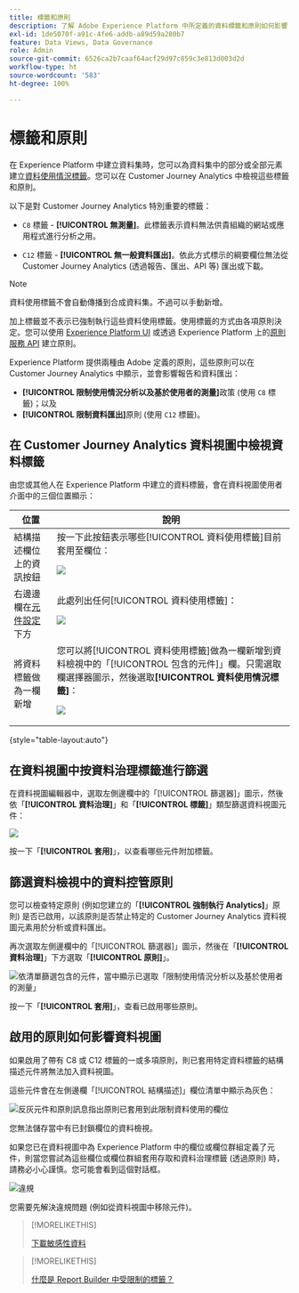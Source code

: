 ```yaml
---
title: 標籤和原則
description: 了解 Adobe Experience Platform 中所定義的資料標籤和原則如何影響 Customer Journey Analytics 中的資料檢視和報告。
exl-id: 1de5070f-a91c-4fe6-addb-a89d59a280b7
feature: Data Views, Data Governance
role: Admin
source-git-commit: 6526ca2b7caaf64acf29d97c859c3e813d003d2d
workflow-type: ht
source-wordcount: '583'
ht-degree: 100%

---
```


# 標籤和原則

在 Experience Platform 中建立資料集時，您可以為資料集中的部分或全部元素建立[資料使用情況標籤](https://experienceleague.adobe.com/zh-hant/docs/experience-platform/data-governance/labels/reference)。您可以在 Customer Journey Analytics 中檢視這些標籤和原則。

以下是對 Customer Journey Analytics 特別重要的標籤：

* `C8` 標籤 - **[!UICONTROL 無測量]**。此標籤表示資料無法供貴組織的網站或應用程式進行分析之用。

* `C12` 標籤 - **[!UICONTROL 無一般資料匯出]**。依此方式標示的綱要欄位無法從 Customer Journey Analytics (透過報告、匯出、API 等) 匯出或下載。

>[!NOTE]
>
>資料使用標籤不會自動傳播到合成資料集。不過可以手動新增。

加上標籤並不表示已強制執行這些資料使用標籤。使用標籤的方式由各項原則決定。您可以使用 [Experience Platform UI](https://experienceleague.adobe.com/zh-hant/docs/experience-platform/data-governance/policies/user-guide) 或透過 Experience Platform 上的[原則服務 API](https://experienceleague.adobe.com/zh-hant/docs/experience-platform/data-governance/api/overview) 建立原則。

Experience Platform 提供兩種由 Adobe 定義的原則，這些原則可以在 Customer Journey Analytics 中顯示，並會影響報告和資料匯出：

* **[!UICONTROL 限制使用情況分析以及基於使用者的測量]**&#x200B;政策 (使用 `C8` 標籤)；以及
* **[!UICONTROL 限制資料匯出]**&#x200B;原則 (使用 `C12` 標籤)。

## 在 Customer Journey Analytics 資料視圖中檢視資料標籤

由您或其他人在 Experience Platform 中建立的資料標籤，會在資料視圖使用者介面中的三個位置顯示：

| 位置 | 說明 |
| --- | --- |
| 結構描述欄位上的資訊按鈕 | 按一下此按鈕表示哪些[!UICONTROL 資料使用標籤]目前套用至欄位：<p>![](assets/data-label-left.png) |
| 右邊邊欄在[元件設定](/help/data-views/component-settings/overview.md)下方 | 此處列出任何[!UICONTROL 資料使用標籤]：<p>![](assets/data-label-right.png) |
| 將資料標籤做為一欄新增 | 您可以將[!UICONTROL 資料使用標籤]做為一欄新增到資料檢視中的「[!UICONTROL 包含的元件]」欄。只需選取欄選擇器圖示，然後選取&#x200B;**[!UICONTROL 資料使用情況標籤]**：<p>![](assets/data-label-column.png) |

{style="table-layout:auto"}

## 在資料視圖中按資料治理標籤進行篩選

在資料視圖編輯器中，選取左側邊欄中的「[!UICONTROL 篩選器]」圖示，然後依「**[!UICONTROL 資料治理]**」和「**[!UICONTROL 標籤]**」類型篩選資料視圖元件：

![](assets/filter-labels.png)

按一下「**[!UICONTROL 套用]**」，以查看哪些元件附加標籤。

## 篩選資料檢視中的資料控管原則

您可以檢查特定原則 (例如您建立的「**[!UICONTROL 強制執行 Analytics]**」原則) 是否已啟用，以該原則是否禁止特定的 Customer Journey Analytics 資料視圖元素用於分析或資料匯出。

再次選取左側邊欄中的「[!UICONTROL 篩選器]」圖示，然後在「**[!UICONTROL 資料治理]**」下方選取「**[!UICONTROL 原則]**」。

![依清單篩選包含的元件，當中顯示已選取「限制使用情況分析以及基於使用者的測量」](assets/filter-policies.png)

按一下「**[!UICONTROL 套用]**」，查看已啟用哪些原則。

## 啟用的原則如何影響資料視圖

如果啟用了帶有 C8 或 C12 標籤的一或多項原則，則已套用特定資料標籤的結構描述元件將無法加入資料視圖。

這些元件會在左側邊欄「[!UICONTROL 結構描述]」欄位清單中顯示為灰色：

![反灰元件和原則訊息指出原則已套用到此限制資料使用的欄位](assets/component-greyed.png)

您無法儲存當中有已封鎖欄位的資料檢視。

如果您已在資料視圖中為 Experience Platform 中的欄位或欄位群組定義了元件，則當您嘗試為這些欄位或欄位群組套用存取和資料治理標籤 (透過原則) 時，請務必小心謹慎。您可能會看到這個對話框。

![違規](assets/violation.png)

您需要先解決違規問題 (例如從資料視圖中移除元件)。


>[!MORELIKETHIS]
>
>[下載敏感性資料](/help/analysis-workspace/export/download-send.md)

>[!MORELIKETHIS]
>
>[什麼是 Report Builder 中受限制的標籤？](https://experienceleague.adobe.com/zh-hant/docs/analytics-platform/using/cja-reportbuilder/restricted-labels)


